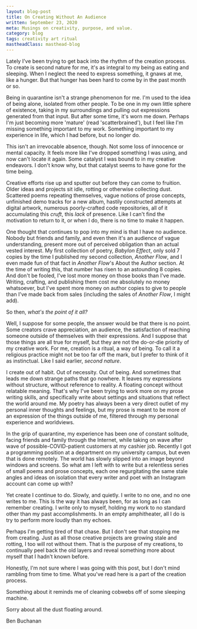 ```yaml
---
layout: blog-post
title: On Creating Without An Audience
written: September 23, 2020
meta: Musings on creativity, purpose, and value.
category: blog
tags: creativity art ritual
mastheadClass: masthead-blog
---
```


Lately I've been trying to get back into the rhythm of the creation process. To create is second nature for me, it's as integral to my being as eating and sleeping. When I neglect the need to express something, it gnaws at me, like a hunger. But that hunger has been hard to come by in the past month or so.

Being in quarantine isn't a strange phenomenon for me. I'm used to the idea of being alone, isolated from other people. To be one in my own little sphere of existence, taking in my surroundings and pulling out expressions generated from that input. But after some time, it's worn me down. Perhaps I'm just becoming more 'mature' (read 'scatterbrained'), but I feel like I'm missing something important to my work. Something important to my experience in life, which I had before, but no longer do.

This isn't an irrevocable absence, though. Not some loss of innocence or mental capacity. It feels more like I've dropped something I was using, and now can't locate it again. Some catalyst I was bound to in my creative endeavors. I don't know why, but that catalyst seems to have gone for the time being.

Creative efforts rise up and sputter out before they can come to fruition. Older ideas and projects sit idle, rotting or otherwise collecting dust. Scattered poems repeating themselves, vague notions of prose concepts, unfinished demo tracks for a new album, hastily constructed attempts at digital artwork, numerous poorly-crafted code repositories, all of it accumulating this _cruft_, this _lack_ of presence. Like I can't find the motivation to return to it, or when I do, there is no time to make it happen.

One thought that continues to pop into my mind is that I have no audience. Nobody but friends and family, and even then it's an audience of vague understanding, present more out of perceived obligation than an actual vested interest. My first collection of poetry, _Babylon Effect_, only sold 7 copies by the time I published my second collection, _Another Flow_, and I even made fun of that fact in _Another Flow_'s About the Author section. At the time of writing this, that number has risen to an astounding 8 copies. And don't be fooled, I've lost more money on those books than I've made. Writing, crafting, and publishing them cost me absolutely no money whatsoever, but I've spent more money on author copies to give to people than I've made back from sales (including the sales of _Another Flow_, I might add).

So then, _what's the point of it all?_

Well, I suppose for some people, the answer would be that there is no point. Some creators crave appreciation, an audience, the satisfaction of reaching someone outside of themselves with their expressions. And I suppose that those things are all true for myself, but they are not the do-or-die priority of my creative work. For me, creation is a ritual, a way of being. To call it a religious practice might not be too far off the mark, but I prefer to think of it as instinctual. Like I said earlier, _second nature_.

I create out of habit. Out of necessity. Out of being. And sometimes that leads me down strange paths that go nowhere. It leaves my expressions without structure, without reference to reality. A floating concept without relatable meaning. That's why I've been trying to work more on my prose writing skills, and specifically write about settings and situations that reflect the world around me. My poetry has always been a very direct outlet of my personal inner thoughts and feelings, but my prose is meant to be more of an expression of the things outside of me, filtered through my personal experience and worldviews.

In the grip of quarantine, my experience has been one of constant solitude, facing friends and family through the Internet, while taking on wave after wave of possible-COVID-patient customers at my cashier job. Recently I got a programming position at a department on my university campus, but even that is done remotely. The world has slowly slipped into an image beyond windows and screens. So what am I left with to write but a relentless series of small poems and prose concepts, each one regurgitating the same stale angles and ideas on isolation that every writer and poet with an Instagram account can come up with?

Yet create I continue to do. Slowly, and quietly. I write to no one, and no one writes to me. This is the way it has always been, for as long as I can remember creating. I write only to myself, holding my work to no standard other than my past accomplishments. In an empty amphitheater, all I do is try to perform more loudly than my echoes.

Perhaps I'm getting tired of that chase. But I don't see that stopping me from creating. Just as all those creative projects are growing stale and rotting, I too will rot without them. That is the purpose of my creations, to continually peel back the old layers and reveal something more about myself that I hadn't known before.

Honestly, I'm not sure where I was going with this post, but I don't mind rambling from time to time. What you've read here is a part of the creation process.

Something about it reminds me of cleaning cobwebs off of some sleeping machine.

Sorry about all the dust floating around.

<div class="attrib">
Ben Buchanan
</div>
